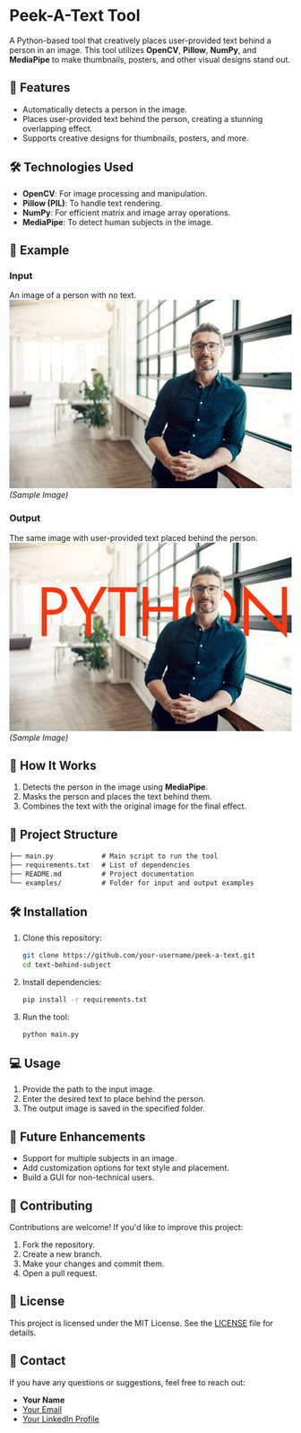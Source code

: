 
# Peek-A-Text Tool

A Python-based tool that creatively places user-provided text behind a person in an image. This tool utilizes **OpenCV**, **Pillow**, **NumPy**, and **MediaPipe** to make thumbnails, posters, and other visual designs stand out. 

## 🎨 Features
- Automatically detects a person in the image.
- Places user-provided text behind the person, creating a stunning overlapping effect.
- Supports creative designs for thumbnails, posters, and more.

## 🛠️ Technologies Used
- **OpenCV**: For image processing and manipulation.
- **Pillow (PIL)**: To handle text rendering.
- **NumPy**: For efficient matrix and image array operations.
- **MediaPipe**: To detect human subjects in the image.

## 📸 Example
### Input
An image of a person with no text.  
![Example Output](img/pic.jpg)
<br>
*(Sample Image)*
### Output
The same image with user-provided text placed behind the person.  
![Example Output](img/output.png) 
<br>
*(Sample Image)*  

## 🚀 How It Works
1. Detects the person in the image using **MediaPipe**.
2. Masks the person and places the text behind them.
3. Combines the text with the original image for the final effect.

## 📂 Project Structure
```
├── main.py            # Main script to run the tool
├── requirements.txt   # List of dependencies
├── README.md          # Project documentation
└── examples/          # Folder for input and output examples
```

## 🛠️ Installation
1. Clone this repository:
   ```bash
   git clone https://github.com/your-username/peek-a-text.git
   cd text-behind-subject
   ```
2. Install dependencies:
   ```bash
   pip install -r requirements.txt
   ```
3. Run the tool:
   ```bash
   python main.py
   ```

## 💻 Usage
1. Provide the path to the input image.
2. Enter the desired text to place behind the person.
3. The output image is saved in the specified folder.

## 🌟 Future Enhancements
- Support for multiple subjects in an image.
- Add customization options for text style and placement.
- Build a GUI for non-technical users.

## 🤝 Contributing
Contributions are welcome! If you'd like to improve this project:
1. Fork the repository.
2. Create a new branch.
3. Make your changes and commit them.
4. Open a pull request.

## 📜 License
This project is licensed under the MIT License. See the [LICENSE](LICENSE) file for details.

## 📧 Contact
If you have any questions or suggestions, feel free to reach out:
- **Your Name**
- [Your Email](mailto:your.email@example.com)
- [Your LinkedIn Profile](https://linkedin.com/in/your-profile)
